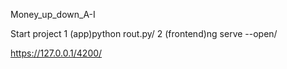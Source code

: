 Money_up_down_A-I

Start project
1 (app)python rout.py/
2 (frontend)ng serve --open/

https://127.0.0.1/4200/
